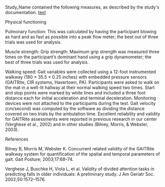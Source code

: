 Study_Name contained the following measures, as described by the study's documentation. [text](http://)

Physical functioning

Pulmonary function: This was calculated by having the participant blowing as hard and as fast as possible into a peak flow meter; the best out of three trials was used for analysis.

Muscle strength: Grip strength: Maximum grip strength was measured three times on the participant’s dominant hand using a grip dynamometer; the best of three trials was used for analysis.

Walking speed: Gait variables were collected using a 12-foot instrumented walkway (180 × 35.5 × 0.25 inches) with embedded pressure sensors (GAITRite, CIR systems, Havertown, PA). Participants were asked to walk on the mat in a well-lit hallway at their normal walking speed two times. Start and stop points were marked by white lines and included a three foot distance each for initial acceleration and terminal deceleration. Monitoring devices were not attached to the participants during the test. Gait velocity (cm/second) was computed by the software as dividing the distance covered on two trials by the ambulation time. Excellent reliability and validity for GAITRite assessments were reported in previous research in our center (Verghese et al., 2002) and in other studies (Bilney, Morris, & Webster, 2003). 

References

Bilney B, Morris M, Webster K. Concurrent related validity of the GAITRite walkway system for quantification of the spatial and temporal parameters of gait. Gait Posture; 2003;17:68–74. 

Verghese J, Buschke H, Viola L, et al. Validity of divided attention tasks in predicting falls in older individuals: A preliminary study. J Am Geriatr Soc. 2002;50:1572–1576. 
